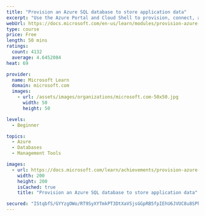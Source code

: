 ```yaml
---
title: "Provision an Azure SQL database to store application data"
excerpt: "Use the Azure Portal and Cloud Shell to provision, connect, and manage Azure SQL databases."
webUrl: https://docs.microsoft.com/en-us/learn/modules/provision-azure-sql-db/
type: course
price: Free
length: 50 mins
ratings:
  count: 4132
  average: 4.6452084
heat: 69

provider:
  name: Microsoft Learn
  domain: microsoft.com
  images:
    - url: /assets/images/organizations/microsoft.com-50x50.jpg
      width: 50
      height: 50

levels:
  - Beginner

topics:
  - Azure
  - Databases
  - Management Tools

images:
  - url: https://docs.microsoft.com/learn/achievements/provision-azure-sql-db-social.png
    width: 200
    height: 200
    isCached: true
    title: "Provision an Azure SQL database to store application data"

secured: "IStqbfS/GYYzgOWo/RT9SyXYTmkPT3DtXaVSjsGGpRB5fpIEhU6JVUC8u8SPhtjnkA0BnooYsNA1Poe+VGBZ97Ho85FcvBk/kwUkwzmyR4uwv6awddYfJIiKLVL0SJbqcPZOOitC5FnSY535JiO/5rrU3nEijH9eVgC7W6ZopmEI3AFjHRObhD54LAH9gWh0YalzFDU6EDFAbtIGHF5MtUSLxFgWHANcaJJ+j4imVYZvgm8Sj5kc1dLDF+yfXeVU3LCj+D0P1WgCyfVoqBpKUXRIdB4dan72jF68qpa5hLNxi8SUV4YMO0uvl0XdFHckNE6wiO+v1Rq08PtBJCWK93SNzG8bO0ZmW/Z4y0CAB7e+4YU4HAY0MVwuz/Po5nzG/ep3YhaMdrZ0m9T6YM8J4A==;bEbdtBShh66emDhLpIv0ZA=="
---
```


